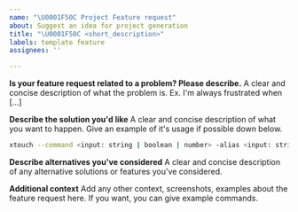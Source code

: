 ```yaml
---
name: "\U0001F50C Project Feature request"
about: Suggest an idea for project generation
title: "\U0001F50C <short_description>"
labels: template feature
assignees: ''

---
```


<!-- 🚨 IF YOU'RE ADDING A TEMPLATE, MAKE A PULL REQUEST 🚨 -->

**Is your feature request related to a problem? Please describe.**
A clear and concise description of what the problem is. Ex. I'm always frustrated when [...]

**Describe the solution you'd like**
A clear and concise description of what you want to happen. Give an example of it's usage if possible down below.

```bash
xtouch --command <input: string | boolean | number> -alias <input: string | boolean | number>
```

**Describe alternatives you've considered**
A clear and concise description of any alternative solutions or features you've considered.

**Additional context**
Add any other context, screenshots, examples about the feature request here.
If you want, you can give example commands.
